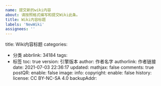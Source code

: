 ```yaml
---
name: 提交新的wiki内容
about: 请按照格式编写和提交Wiki此条。
title: Wiki内容标题
labels: 'NewWiki'
assignees: ''
---
```


title: Wiki内容标题
categories:
  - 分类
abbrlink: 34184
tags:
  - 标签
toc: true
version: 引擎版本
author: 作者名字
authorlink: 作者链接
date: 2021-07-03 22:36:17
updated:
mathjax: false
comments: true
postQR: 
	enable: false
	image: 
	info: 
copyright: 
	enable: false
	history: 
	license: CC BY-NC-SA 4.0
	backupAddr:
<!-- wiki正文 ->

Wiki正文，请按照Markdowny语法编写。
